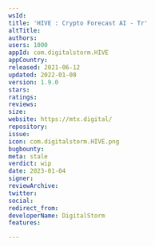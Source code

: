 ```yaml
---
wsId: 
title: 'HIVE : Crypto Forecast AI - Tr'
altTitle: 
authors: 
users: 1000
appId: com.digitalstorm.HIVE
appCountry: 
released: 2021-06-12
updated: 2022-01-08
version: 1.9.0
stars: 
ratings: 
reviews: 
size: 
website: https://mtx.digital/
repository: 
issue: 
icon: com.digitalstorm.HIVE.png
bugbounty: 
meta: stale
verdict: wip
date: 2023-01-04
signer: 
reviewArchive: 
twitter: 
social: 
redirect_from: 
developerName: DigitalStorm
features: 

---
```


